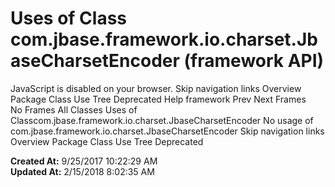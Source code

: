 # Uses of Class com.jbase.framework.io.charset.JbaseCharsetEncoder (framework   API)

JavaScript is disabled on your browser. Skip navigation links Overview Package Class Use Tree Deprecated Help framework Prev Next Frames No Frames All Classes Uses of Classcom.jbase.framework.io.charset.JbaseCharsetEncoder No usage of com.jbase.framework.io.charset.JbaseCharsetEncoder Skip navigation links Overview Package Class Use Tree Deprecated   

**Created At:** 9/25/2017 10:22:29 AM  
**Updated At:** 2/15/2018 8:02:35 AM  

